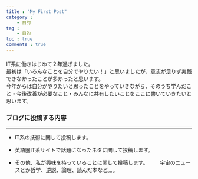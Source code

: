 ```yaml
---
title : "My First Post"
category : 
    - 目的
tag : 
    - 目的
toc : true
comments : true
---
```


#### 
IT系に働きはじめて２年過ぎました。  
最初は「いろんなことを自分でやりたい！」と思いましたが、意志が足りず実践できなかったことが多かったと思います。  
今年からは自分がやりたいと思ったことをやっていきながら、そのうち学んだこと・今後改善が必要なこと・みんなに共有したいことをここに書いていきたいと思います。



### ブログに投稿する内容 
------

 - IT系の技術に関して投稿します。

 - 英語圏IT系サイトで話題になったネタに関して投稿します。
 
 - その他、私が興味を持っていることに関して投稿します。
　　宇宙のニュースとか哲学、逆説、論理、読んだ本など。。。